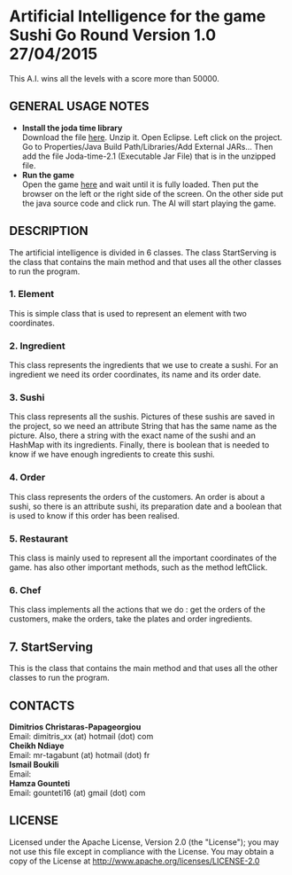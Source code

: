 # Artificial Intelligence for the game Sushi Go Round Version 1.0 27/04/2015
This A.I. wins all the levels with a score more than 50000.
## GENERAL USAGE NOTES

- **Install the joda time library** </br>
Download the file [here](http://sourceforge.net/projects/joda-time/files/joda-time/2.1/). Unzip it. Open Eclipse. Left click on the project. Go to Properties/Java Build Path/Libraries/Add External JARs... Then add the file Joda-time-2.1 (Executable Jar File) that is in the unzipped file.
- **Run the game** </br>
Open the game [here](http://www.freearcade.com/SushiGoRound.flash/SushiGoRound.html) and wait until it is fully loaded. Then put the browser on the left or the right side of the screen. On the other side put the java source code and click run. The AI will start playing the game.

## DESCRIPTION
The artificial intelligence is divided in 6 classes. The class StartServing is the class that contains the main method and that uses all the other classes to run the program.
### 1. Element
This is simple class that is used to represent an element with two coordinates.
### 2. Ingredient
This class represents the ingredients that we use to create a sushi. For an ingredient we need its order coordinates, its name and its order date.
### 3. Sushi
This class represents all the sushis. Pictures of these sushis are saved in the project, so we need an attribute String that has the same name as the picture. Also, there a string with the exact name of the sushi and an HashMap with its ingredients. Finally, there is boolean that is needed to know if we have enough ingredients to create this sushi.
### 4. Order
This class represents the orders of the customers. An order is about a sushi, so there is an attribute sushi, its preparation date and a boolean that is used to know if this order has been realised.
### 5. Restaurant
This class is mainly used to represent all the important coordinates of the game. has also other important methods, such as the method leftClick.
### 6. Chef
This class implements all the actions that we do : get the orders of the customers, make the orders, take the plates and order ingredients.
## 7. StartServing
This is the class that contains the main method and that uses all the other classes to run the program.
## CONTACTS
**Dimitrios Christaras-Papageorgiou** </br>
Email:  dimitris_xx (at) hotmail (dot) com</br>
**Cheikh Ndiaye** </br>
Email:  mr-tagabunt (at) hotmail (dot) fr</br>
**Ismail Boukili** </br>
Email:  </br>
**Hamza Gounteti** </br>
Email: gounteti16 (at) gmail (dot) com  </br>
## LICENSE
Licensed under the Apache License, Version 2.0 (the "License");
   you may not use this file except in compliance with the License.
   You may obtain a copy of the License at http://www.apache.org/licenses/LICENSE-2.0
